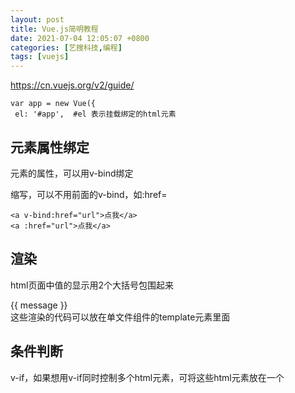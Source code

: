 ```yaml
---
layout: post
title: Vue.js简明教程
date: 2021-07-04 12:05:07 +0800
categories: [艺搜科技,编程]
tags: [vuejs]
---
```


https://cn.vuejs.org/v2/guide/

```
var app = new Vue({
 el: '#app',  #el 表示挂载绑定的html元素
```

## 元素属性绑定

元素的属性，可以用v-bind绑定

缩写，可以不用前面的v-bind，如:href=

```
<a v-bind:href="url">点我</a>
<a :href="url">点我</a>
```

## 渲染

html页面中值的显示用2个大括号包围起来 <div id="app"> {{ message }} </div> 这些渲染的代码可以放在单文件组件的template元素里面

## 条件判断

v-if，如果想用v-if同时控制多个html元素，可将这些html元素放在一个<template>元素里面，如

```
<template v-if="ok">
```

在组件上用v-for（key是必须存在的） :

```
<my-component v-for="item in items" :key="item.id"></my-component>
```

v-for 还支持一个可选的第二个参数，即当前项的索引。

也可以将第2个参数作为键名

用第三个参数作为索引

## 事件

```
<a v-on:click="doSomething">执行事件</a>  可以@click缩写
<a @click="doSomething">...</a>
```

会执行在methods中定义的事件函数

## 向组件传递数据

用props，包括向嵌套的子组件传递数据也是用props

```
<blog-post
 v-for="post in posts"
 v-bind:key="post.id"
 v-bind:post="post"
></blog-post>
```

其中blog-post是一个组件，post是一个对象：

```
props: ['post'],    在props中的变量不要用驼峰命名，可以用my_data这种形式。
```

https://cn.vuejs.org/v2/guide/components.html

不带参数的v-bind，可以传递一个对象的所有属性，下面假设有id和title2个属性：

```
<blog-post v-bind="post"></blog-post>
```

等价于：

```
<blog-post
 v-bind:id="post.id"
 v-bind:title="post.title"
></blog-post>
```

https://cn.vuejs.org/v2/guide/components-props.html

## 给组件传一个数组

```
<elesos-component :my_data='@json($tag_name_arr)'></elesos-component>
```

其中的my_data是在props里面声明的变量。

## 其它

如何给button 绑定事件，并获取button的值：

```
<el-button v-for="(value, name, index) in my_data" v-bind:value="name" @click="process_click(name)" type="success" plain>{{name}}{{value}}</el-button>
```

声明变量

```
props: ['my_data'],
```

事件函数

```
process_click:function (name) {
               console.log(name);            
}
```
